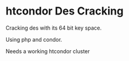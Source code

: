 # htcondor Des Cracking

Cracking des with its 64 bit key space.

Using php and condor.

Needs a working htcondor cluster
